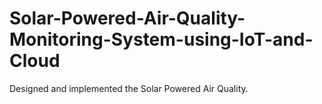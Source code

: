 # Solar-Powered-Air-Quality-Monitoring-System-using-IoT-and-Cloud

Designed and implemented the Solar Powered Air Quality.
